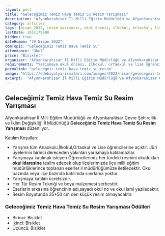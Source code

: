 ```yaml
---
layout: post
title: "Geleceğimiz Temiz Hava Temiz Su Resim Yarışması"
description: "Afyonkarahisar İl Milli Eğitim Müdürlüğü ve Afyonkarahisar Çevre Şehircilik ve İklim Değişikliği İl Müdürlüğü  'Geleceğimiz Temiz Hava Temiz Su Resim Yarışması' düzenliyor."
category: articles
tags: [nisan 2022, resim yarışması, okul öncesi, ilkokul, ortaokul, lise, afyonkarahisar]
lastDate: 1651179600
hidden: true
dateHuman: "29 Nisan 2022"
comTopic: "Geleceğimiz Temiz Hava Temiz Su"
attendance: "Okul"
price: "Bisiklet"
organizer: "Afyonkarahisar İl Milli Eğitim Müdürlüğü ve Afyonkarahisar Çevre Şehircilik ve İklim Değişikliği İl Müdürlüğü"
requirements: "Yarışmaya okul öncesi, ilkokul, ortaokul ve lise öğrencileri katılabilir."
permalink: "gelecegmiz-temiz-hava-temiz-su-resim"
image: "https://edebiyatyarismalari.com/images/2022/nisan/gelecegmiz-temiz-hava-temiz-su-resim.jpg"
excerpt:  "Afyonkarahisar İl Milli Eğitim Müdürlüğü ve Afyonkarahisar Çevre Şehircilik ve İklim Değişikliği İl Müdürlüğü  <strong> Geleceğimiz Temiz Hava Temiz Su Resim Yarışması </strong> düzenliyor."
---
```


## Geleceğimiz Temiz Hava Temiz Su Resim Yarışması
Afyonkarahisar İl Milli Eğitim Müdürlüğü ve Afyonkarahisar Çevre Şehircilik ve İklim Değişikliği İl Müdürlüğü  **Geleceğimiz Temiz Hava Temiz Su Resim Yarışması** düzenliyor.

Katılım Koşulları:
- Yarışma tüm Anaokulu,İlkokul,Ortaokul ve Lise öğrencilerine açıktır. Jüri üyelerinin  birinci dereceden yakınları yarışmaya katılamazlar.
- Yarışmaya katılmak isteyen Öğrencilerimiz her türdeki resmini okudukları **okul idaresine** teslim edecek olup ilçelerimizde ilçe milli eğitim müdürlüklerince toplanan eserler il müdürlüğümüze iletilecektir. Okul bazında veya ilçe bazında katılımda sınırlama yoktur.
- Yarışmaya katılım ücretsizdir.
- Her Tür Resim Tekniği ve boya malzemesi serbesttir.
- Eserlerin arkasına öğrencinin adı,sayadı okul no ve okul ismi yazılacaktır.
- Resim Boyutunda 35*50 cm den küçük resim olmayacaktır.

### Geleceğimiz Temiz Hava Temiz Su Resim Yarışması Ödülleri
- Birinci: Bisiklet
- İkinci: Bisiklet
- Üçüncü: Bisiklet